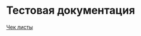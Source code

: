 # Тестовая документация  

[Чек листы](https://docs.google.com/spreadsheets/d/19266BiCT4-SsdnQuJed9Bh8sXABvGjDuZTUsMm0RzDY/edit?usp=sharing)
